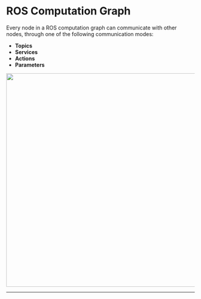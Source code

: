 # ROS Computation Graph

<p>Every node in a ROS computation graph can communicate with other nodes, through one of the following communication modes:</p>

<b><ul>
  <li>Topics</li>
  <li>Services</li>
  <li>Actions</li>
  <li>Parameters</li>
</ul></b>
<p align="center">
  <img width="569.3240901213" src="https://user-images.githubusercontent.com/89002422/139591537-b5039630-d8e2-4846-bcca-2eab206f763a.png">
</p>
<hr>

